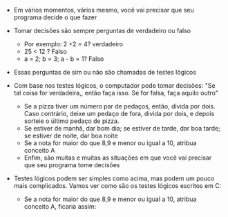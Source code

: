 - Em vários momentos, vários mesmo, você vai precisar que seu programa decide o que fazer
- Tomar decisões são sempre perguntas de verdadeiro ou falso
  
	- Por exemplo: 2 +2 = 4? verdadeiro
	- 25 < 12 ? Falso
	- a = 2; b = 3; a - b = 1? Falso
- Essas perguntas de sim ou não são chamadas de testes lógicos
- Com base nos testes lógicos, o computador pode tomar decisões: "Se tal coisa for verdadeira,, então faça isso. Se for falsa, faça aquilo outro"
	- Se a pizza tiver um número par de pedaços, então, divida por dois. Caso contrário, deixe um pedaço de fora, divida por dois, e depois sorteie o último pedaço de pizza.
	- Se estiver de manhã, dar bom dia; se estiver de tarde, dar boa tarde; se estiver de noite, dar boa noite
	- Se a nota for maior do que 8,9 e menor ou igual a 10, atribua conceito A
	- Enfim, são muitas e muitas as situações em que você vai precisar que seu programa tome decisões



- Testes lógicos podem ser simples como acima, mas podem um pouco mais complicados. Vamos ver como são os testes lógicos escritos em C:
	- Se a nota for maior do que 8,9 e menor ou igual a 10, atribua conceito A, ficaria assim: 
